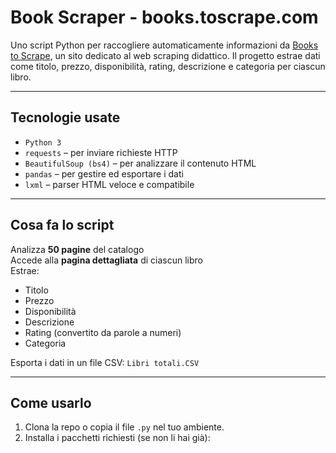 # Book Scraper - books.toscrape.com

Uno script Python per raccogliere automaticamente informazioni da [Books to Scrape](https://books.toscrape.com), un sito dedicato al web scraping didattico. Il progetto estrae dati come titolo, prezzo, disponibilità, rating, descrizione e categoria per ciascun libro.

---

## Tecnologie usate

- `Python 3`
- `requests` – per inviare richieste HTTP
- `BeautifulSoup (bs4)` – per analizzare il contenuto HTML
- `pandas` – per gestire ed esportare i dati
- `lxml` – parser HTML veloce e compatibile

---

##  Cosa fa lo script

 Analizza **50 pagine** del catalogo  
 Accede alla **pagina dettagliata** di ciascun libro  
 Estrae:
- Titolo
- Prezzo
- Disponibilità
- Descrizione
- Rating (convertito da parole a numeri)
- Categoria

 Esporta i dati in un file CSV: `Libri totali.CSV`

---

##  Come usarlo

1. Clona la repo o copia il file `.py` nel tuo ambiente.
2. Installa i pacchetti richiesti (se non li hai già):


